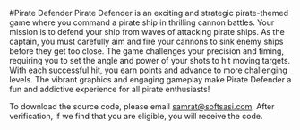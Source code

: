 #Pirate Defender
Pirate Defender is an exciting and strategic pirate-themed game where you command a pirate ship in thrilling cannon battles. Your mission is to defend your ship from waves of attacking pirate ships. As the captain, you must carefully aim and fire your cannons to sink enemy ships before they get too close. The game challenges your precision and timing, requiring you to set the angle and power of your shots to hit moving targets. With each successful hit, you earn points and advance to more challenging levels. The vibrant graphics and engaging gameplay make Pirate Defender a fun and addictive experience for all pirate enthusiasts!

To download the source code, please email samrat@softsasi.com. After verification, if we find that you are eligible, you will receive the code.
